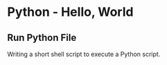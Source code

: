 # Python - Hello, World

## Run Python File
Writing a short shell script to execute a Python script.

